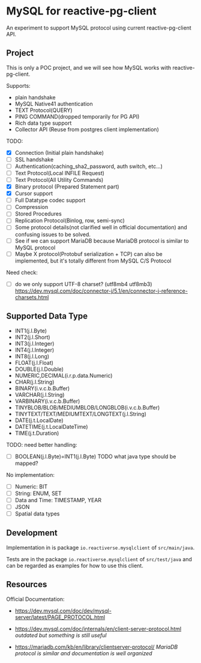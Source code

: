 # MySQL for reactive-pg-client

An experiment to support MySQL protocol using current reactive-pg-client API.

## Project

This is only a POC project, and we will see how MySQL works with reactive-pg-client.

Supports:

* plain handshake
* MySQL Native41 authentication
* TEXT Protocol(QUERY)
* PING COMMAND(dropped temporarily for PG API)
* Rich data type support
* Collector API (Reuse from postgres client implementation)

TODO:

- [x] Connection (Initial plain handshake)
- [ ] SSL handshake
- [ ] Authentication(caching_sha2_password, auth switch, etc...)
- [ ] Text Protocol(Local INFILE Request)
- [ ] Text Protocol(All Utility Commands)
- [x] Binary protocol (Prepared Statement part)
- [x] Cursor support
- [ ] Full Datatype codec support
- [ ] Compression
- [ ] Stored Procedures
- [ ] Replication Protocol(Binlog, row, semi-sync)
- [ ] Some protocol details(not clarified well in official documentation) and confusing issues to be solved.
- [ ] See if we can support MariaDB because MariaDB protocol is similar to MySQL protocol
- [ ] Maybe X protocol(Protobuf serialization + TCP) can also be implemented, but it's totally different from MySQL C/S Protocol

Need check:

- [ ] do we only support UTF-8 charset? (utf8mb4 utf8mb3)
https://dev.mysql.com/doc/connector-j/5.1/en/connector-j-reference-charsets.html

## Supported Data Type

* INT1(j.l.Byte)
* INT2(j.l.Short)
* INT3(j.l.Integer)
* INT4(j.l.Integer)
* INT8(j.l.Long)
* FLOAT(j.l.Float)
* DOUBLE(j.l.Double)
* NUMERIC,DECIMAL(i.r.p.data.Numeric)
* CHAR(j.l.String)
* BINARY(i.v.c.b.Buffer)
* VARCHAR(j.l.String)
* VARBINARY(i.v.c.b.Buffer)
* TINYBLOB/BLOB/MEDIUMBLOB/LONGBLOB(i.v.c.b.Buffer)
* TINYTEXT/TEXT/MEDIUMTEXT/LONGTEXT(j.l.String)
* DATE(j.t.LocalDate)
* DATETIME(j.t.LocalDateTime)
* TIME(j.t.Duration)

TODO:
need better handling:

- [ ] BOOLEAN(j.l.Byte)=INT1(j.l.Byte) TODO what java type should be mapped?

No implementation:

- [ ] Numeric: BIT
- [ ] String: ENUM, SET
- [ ] Data and Time: TIMESTAMP, YEAR
- [ ] JSON
- [ ] Spatial data types

## Development

Implementation in is package `io.reactiverse.mysqlclient` of `src/main/java`.

Tests are in the package `io.reactiverse.mysqlclient` of `src/test/java` and can be regarded as examples for how to use this client. 

## Resources

Official Documentation:

* https://dev.mysql.com/doc/dev/mysql-server/latest/PAGE_PROTOCOL.html

* https://dev.mysql.com/doc/internals/en/client-server-protocol.html *outdated but something is still useful*

* https://mariadb.com/kb/en/library/clientserver-protocol/ *MariaDB protocol is similar and documentation is well organized*





